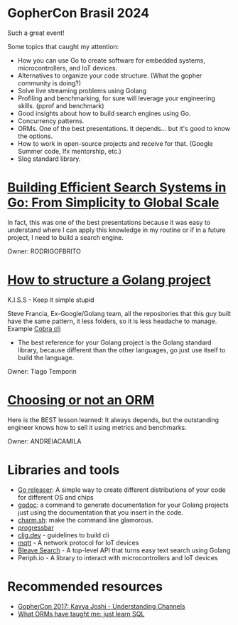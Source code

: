 # GopherCon Brasil 2024

Such a great event!

Some topics that caught my attention:

- How you can use Go to create software for embedded systems, microcontrollers, and IoT devices.
- Alternatives to organize your code structure. (What the gopher community is doing?)
- Solve live streaming problems using Golang
- Profiling and benchmarking, for sure will leverage your engineering skills. (pprof and benchmark)
- Good insights about how to build search engines using Go.
- Concurrency patterns.
- ORMs. One of the best presentations. It depends... but it's good to know the options.
- How to work in open-source projects and receive for that. (Google Summer code, lfx mentorship, etc.)
- Slog standard library.

# [Building Efficient Search Systems in Go: From Simplicity to Global Scale](https://docs.google.com/presentation/d/1dXz_5VfOIh4KCyGZFKBkxKIv2XegCcrWYaFrWkp06yY/edit#slide=id.g2cefe3728a2_0_35)

In fact, this was one of the best presentations because it was easy to understand where I can apply this knowledge in my routine or if in a future project, I need to build a search engine.

Owner: RODRIGOFBRITO

# [How to structure a Golang project](https://docs.google.com/presentation/d/1x8zym2J6q8blkdmOrc-nOGu4hkyW0DCcEZ-sLBKX6tA/edit#slide=id.g1f20d11cc68_0_1470)

K.I.S.S - Keep it simple stupid

Steve Francia, Ex-Google/Golang team, all the repositories that this guy built have the same pattern, it less folders, so it is less headache to manage. Example [Cobra cli](https://github.com/spf13/cobra)

- The best reference for your Golang project is the Golang standard library, because different than the other languages, go just use itself to build the language.

Owner: Tiago Temporin

# [Choosing or not an ORM](https://speakerdeck.com/andreiacsilva/escolhendo-ou-nao-o-melhor-orm-para-o-seu-projeto?slide=36)

Here is the BEST lesson learned: It always depends, but the outstanding engineer knows how to sell it using metrics and benchmarks.

Owner: ANDREIACAMILA

# Libraries and tools

- [Go releaser](https://goreleaser.com/quick-start/):  A simple way to create different distributions of your code for different OS and chips
- [godoc](https://pkg.go.dev/golang.org/x/tools/cmd/godoc): a command to generate documentation for your Golang projects just using the documentation that you insert in the code.
- [charm.sh](https://charm.sh/): make the command line glamorous.
- [progressbar](https://github.com/schollz/progressbar)
- [clig.dev](https://clig.dev/#introduction) - guidelines to build cli
- [mqtt](https://mqtt.org/) - A network protocol for IoT devices
- [Bleave Search](https://blevesearch.com/) - A top-level API that turns easy text search using Golang
- Periph.io - A library to interact with microcontrollers and IoT devices

# Recommended resources

- [GopherCon 2017: Kavya Joshi - Understanding Channels](https://www.youtube.com/watch?v=KBZlN0izeiY&t=396s&ab_channel=GopherAcademy)
- [What ORMs have taught me: just learn SQL](https://wozniak.ca/blog/2014/08/03/1/index.html?utm_source=tuicool&amp;utm_medium=referral)
